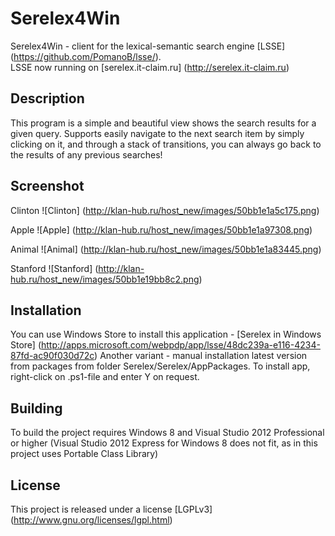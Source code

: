 Serelex4Win
===========
Serelex4Win - client for the lexical-semantic search engine [LSSE] (https://github.com/PomanoB/lsse/).  
LSSE now running on [serelex.it-claim.ru] (http://serelex.it-claim.ru)

Description
--------
This program is a simple and beautiful view shows the search results for a given query.
Supports easily navigate to the next search item by simply clicking on it, and through a stack of transitions, you can always go back to the results of any previous searches!

Screenshot
----------
Clinton
![Clinton] (http://klan-hub.ru/host_new/images/50bb1e1a5c175.png)  

Apple
![Apple] (http://klan-hub.ru/host_new/images/50bb1e1a97308.png)  

Animal
![Animal] (http://klan-hub.ru/host_new/images/50bb1e1a83445.png)  

Stanford
![Stanford] (http://klan-hub.ru/host_new/images/50bb1e19bb8c2.png)  

Installation
------------
You can use Windows Store to install this application - [Serelex in Windows Store] (http://apps.microsoft.com/webpdp/app/lsse/48dc239a-e116-4234-87fd-ac90f030d72c)
Another variant - manual installation latest version from packages from folder Serelex/Serelex/AppPackages. To install app, right-click on .ps1-file and enter Y on request.

Building
----------
To build the project requires Windows 8 and Visual Studio 2012 Professional or higher (Visual Studio 2012 Express for Windows 8 does not fit, as in this project uses Portable Class Library)

License
--------
This project is released under a license [LGPLv3] (http://www.gnu.org/licenses/lgpl.html)